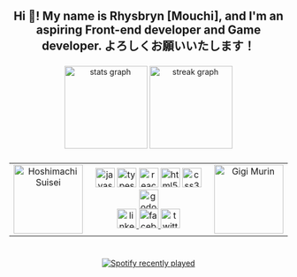 <h2 align="center">Hi 👋! My name is Rhysbryn [Mouchi], and I'm an aspiring Front-end developer and Game developer.  よろしくお願いいたします！</h2>

###

<div align="center">
  <img src="https://github-readme-stats.vercel.app/api?username=Mouchii&hide_title=false&hide_rank=false&show_icons=true&include_all_commits=true&count_private=true&disable_animations=false&theme=dracula&locale=en&hide_border=false" height="150" alt="stats graph"  />
  <img src="https://streak-stats.demolab.com?user=Mouchii&locale=en&mode=daily&theme=dracula&hide_border=false&border_radius=5" height="150" alt="streak graph"  />
</div>

###

<table align="center">
  <tr>
    <td align="center" valign="middle">
      <img height="125" src="https://pbs.twimg.com/profile_images/1842163563248640000/VJpt-jwm_400x400.jpg" alt="Hoshimachi Suisei" />
    </td>
    <td align="center" valign="middle">
      <div>
        <img src="https://cdn.jsdelivr.net/gh/devicons/devicon/icons/javascript/javascript-original.svg" height="35" alt="javascript logo" />
        <img src="https://cdn.jsdelivr.net/gh/devicons/devicon/icons/typescript/typescript-original.svg" height="35" alt="typescript logo" />
        <img src="https://cdn.jsdelivr.net/gh/devicons/devicon/icons/react/react-original.svg" height="35" alt="react logo" />
        <img src="https://cdn.jsdelivr.net/gh/devicons/devicon/icons/html5/html5-original.svg" height="35" alt="html5 logo" />
        <img src="https://cdn.jsdelivr.net/gh/devicons/devicon/icons/css3/css3-original.svg" height="35" alt="css3 logo" />
        <img src="https://cdn.jsdelivr.net/gh/devicons/devicon/icons/godot/godot-original.svg" height="35" alt="godot logo" />
      </div>
      <div>
        <a href="https://www.linkedin.com/in/rhysbryn-cabural-b4a552325/" target="_blank">
          <img src="https://img.shields.io/static/v1?message=LinkedIn&logo=linkedin&label=&color=0077B5&logoColor=white&labelColor=&style=for-the-badge" height="35" alt="linkedin logo" />
        </a>
        <a href="https://www.facebook.com/Rhysbryn" target="_blank">
          <img src="https://img.shields.io/static/v1?message=Facebook&logo=facebook&label=&color=1877F2&logoColor=white&labelColor=&style=for-the-badge" height="35" alt="facebook logo" />
        </a>
        <a href="https://x.com/Rheezbrine" target="_blank">
          <img src="https://img.shields.io/static/v1?message=Twitter&logo=twitter&label=&color=1DA1F2&logoColor=white&labelColor=&style=for-the-badge" height="35" alt="twitter logo" />
        </a>
      </div>
    </td>
    <td align="center" valign="middle">
      <img height="125" src="https://external-content.duckduckgo.com/iu/?u=https%3A%2F%2Flookaside.fbsbx.com%2Flookaside%2Fcrawler%2Fmedia%2F%3Fmedia_id%3D122170004834368228&f=1&nofb=1&ipt=1f5c5ecb7772aef79cd58b8376efa6a791c7bd43a05758eb4bd5dea0e556d821" alt="Gigi Murin" />
    </td>
  </tr>
</table>

###

<div align="center">
  
</div>

###

<br clear="both">

<div align="center">
  <a href="https://open.spotify.com/user/21xmdczfztkdmbnsntchdieiy">
    <img src="https://spotify-recently-played-readme.vercel.app/api?user=21xmdczfztkdmbnsntchdieiy&count=5&unique=true&width=750" alt="Spotify recently played"  />
  </a>
</div>

###